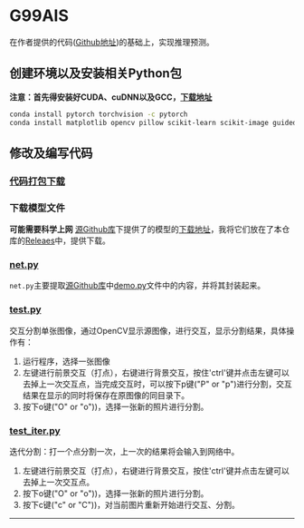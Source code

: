# G99AIS

在作者提供的代码([Github地址](https://github.com/MarcoForte/DeepInteractiveSegmentation))的基础上，实现推理预测。

## 创建环境以及安装相关Python包

**注意：首先得安装好CUDA、cuDNN以及GCC，[下载地址](../../README.md#实验环境)**

````bash
conda install pytorch torchvision -c pytorch
conda install matplotlib opencv pillow scikit-learn scikit-image guided_filter_pytorch
````

## 修改及编写代码
### [代码打包下载](https://github.com/BingqiangZhou/IntSeg_InsSeg_CodeCollection/releases/tag/g99ais)

### 下载模型文件

**可能需要科学上网** [源Github库](https://github.com/MarcoForte/DeepInteractiveSegmentation)下提供了的模型的[下载地址](https://drive.google.com/file/d/1nJMTXSlprm5FQaQA5gfyU8CbSEX8ghzJ/view?usp=sharing)，我将它们放在了本仓库的[Releaes](https://github.com/BingqiangZhou/IntSeg_InsSeg_CodeCollection/releases/tag/g99ais)中，提供下载。

### [net.py](./net.py)

`net.py`主要提取[源Github库](https://github.com/MarcoForte/DeepInteractiveSegmentation)中[demo.py](https://github.com/MarcoForte/DeepInteractiveSegmentation/blob/master/demo.py)文件中的内容，并将其封装起来。

### [test.py](./test.py)

交互分割单张图像，通过OpenCV显示源图像，进行交互，显示分割结果，具体操作有：

1. 运行程序，选择一张图像
2. 左键进行前景交互（打点），右键进行背景交互，按住'ctrl'键并点击左键可以去掉上一次交互点，当完成交互时，可以按下p键("P" or "p")进行分割，交互结果在显示的同时将保存在原图像的同目录下。
3. 按下o键("O" or "o"))，选择一张新的照片进行分割。

### [test_iter.py](./test_iter.py)

迭代分割：打一个点分割一次，上一次的结果将会输入到网络中。

1. 左键进行前景交互（打点），右键进行背景交互，按住'ctrl'键并点击左键可以去掉上一次交互点。
2. 按下o键("O" or "o"))，选择一张新的照片进行分割。
3. 按下c键("c" or "C"))，对当前图片重新开始进行交互、分割。

---

